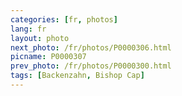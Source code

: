 ```yaml
---
categories: [fr, photos]
lang: fr
layout: photo
next_photo: /fr/photos/P0000306.html
picname: P0000307
prev_photo: /fr/photos/P0000300.html
tags: [Backenzahn, Bishop Cap]
---
```

